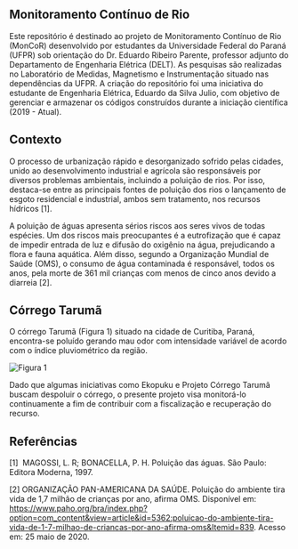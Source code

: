 ## Monitoramento Contínuo de Rio
Este repositório é destinado ao projeto de Monitoramento Contínuo de Rio (MonCoR) desenvolvido por estudantes da Universidade Federal do Paraná (UFPR) sob orientação do Dr. Eduardo Ribeiro Parente, professor adjunto do Departamento de Engenharia Elétrica (DELT). As pesquisas são realizadas no Laboratório de Medidas, Magnetismo e Instrumentação situado nas dependências da UFPR.
A criação do repositório foi uma iniciativa do estudante de Engenharia Elétrica, Eduardo da Silva Julio, com objetivo de gerenciar e armazenar os códigos construídos durante a iniciação científica (2019 - Atual).

## Contexto
O processo de urbanização rápido e desorganizado sofrido pelas cidades, unido ao desenvolvimento industrial e agrícola são responsáveis por diversos problemas ambientais, incluindo a poluição de rios. Por isso, destaca-se entre as principais fontes de poluição dos rios o lançamento de esgoto residencial e industrial, ambos sem tratamento, nos recursos hídricos [1].

A poluição de águas apresenta sérios riscos aos seres vivos de todas espécies. Um dos riscos mais preocupantes é a eutrofização que é capaz de impedir entrada de luz e difusão do oxigênio na água, prejudicando a flora e fauna aquática. Além disso, segundo a Organização Mundial de Saúde (OMS), o consumo de água contaminada é responsável, todos os anos, pela morte de 361 mil crianças com menos de cinco anos devido a diarreia [2].

## Córrego Tarumã
O córrego Tarumã (Figura 1) situado na cidade de Curitiba, Paraná, encontra-se poluído gerando mau odor com intensidade variável de acordo com o índice pluviométrico da região.

![Figura 1](https://static.tribunapr.com.br/cacadores-de-noticias/wp-content/uploads/sites/2/2013/08/urbe2.jpg)

Dado que algumas iniciativas como Ekopuku e Projeto Córrego Tarumã buscam despoluir o córrego, o presente projeto visa monitorá-lo continuamente a fim de contribuir com a fiscalização e recuperação do recurso. 

## Referências

[1]  MAGOSSI, L. R; BONACELLA, P. H. Poluição das águas. São Paulo: Editora Moderna, 1997.

[2] ORGANIZAÇÃO PAN-AMERICANA DA SAÚDE. Poluição do ambiente tira vida de 1,7 milhão de crianças por ano, afirma OMS. Disponível em: <https://www.paho.org/bra/index.php?option=com_content&view=article&id=5362:poluicao-do-ambiente-tira-vida-de-1-7-milhao-de-criancas-por-ano-afirma-oms&Itemid=839>. Acesso em: 25 maio de 2020.
